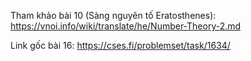 Tham khảo bài 10 (Sàng nguyên tố Eratosthenes): https://vnoi.info/wiki/translate/he/Number-Theory-2.md

Link gốc bài 16: https://cses.fi/problemset/task/1634/

